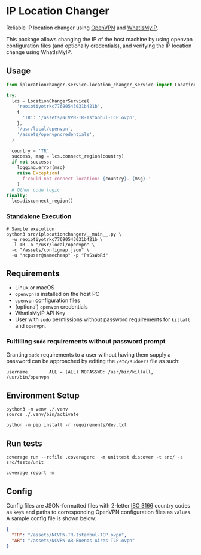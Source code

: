 # IP Location Changer
Reliable IP location changer using [OpenVPN](https://openvpn.net/) and [WhatIsMyIP](https://www.whatismyip.com/).

This package allows changing the IP of the host machine by using openvpn configuration files (and optionally credentials), and verifying the IP location change using WhatIsMyIP.

## Usage
```python
from iplocationchanger.service.location_changer_service import LocationChangerService

try:
  lcs = LocationChangerService(
    'reoiotiyotrkc77690543031b421b',
    {
      'TR': '/assets/NCVPN-TR-Istanbul-TCP.ovpn',
    },
    '/usr/local/openvpn',
    '/assets/openvpncredentials',
  )

  country = 'TR'
  success, msg = lcs.connect_region(country)
  if not success:
    logging.error(msg)
    raise Exception(
      f'could not connect location: {country}. {msg}.'
    )
  # Other code logic
finally:
  lcs.disconnect_region()
```
### Standalone Execution
```shell
# Sample execution
python3 src/iplocationchanger/__main__.py \ 
  -w reoiotiyotrkc77690543031b421b \
  -l TR -o "/usr/local/openvpn" \
  -c "/assets/configmap.json" \
  -u "ncpuser@namecheap" -p "PaSsWoRd"
```


## Requirements
- Linux or macOS
- `openvpn` is installed on the host PC
- `openvpn` configuration files
- (optional) `openvpn` credentials
- WhatIsMyIP API Key
- User with `sudo` permissions without password requirements for `killall` and `openvpn`.

### Fulfilling `sudo` requirements without password prompt
Granting `sudo` requirements to a user without having them supply a password can be approached by editing the `/etc/sudoers` file as such:
```
username		ALL = (ALL) NOPASSWD: /usr/bin/killall, /usr/bin/openvpn
```

## Environment Setup
```shell
python3 -m venv ./.venv
source ./.venv/bin/activate

python -m pip install -r requirements/dev.txt
```

## Run tests
```shell
coverage run --rcfile .coveragerc  -m unittest discover -t src/ -s src/tests/unit

coverage report -m
```

## Config
Config files are JSON-formatted files with 2-letter [ISO 3166](https://en.wikipedia.org/wiki/ISO_3166-1_alpha-2) country codes as `keys` and paths to corresponding OpenVPN configuration files as `values`.
A sample config file is shown below:
```json
{
  "TR": "/assets/NCVPN-TR-Istanbul-TCP.ovpn",
  "AR": "/assets/NCVPN-AR-Buenos-Aires-TCP.ovpn"
}
```
